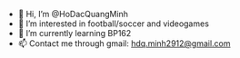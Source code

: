 - 👋 Hi, I’m @HoDacQuangMinh
- 👀 I’m interested in football/soccer and videogames
- 🌱 I’m currently learning BP162
- 📫  Contact me through gmail: hdq.minh2912@gmail.com
<!---
HoDacQuangMinh/HoDacQuangMinh is a ✨ special ✨ repository because its `README.md` (this file) appears on your GitHub profile.
You can click the Preview link to take a look at your changes.
--->
